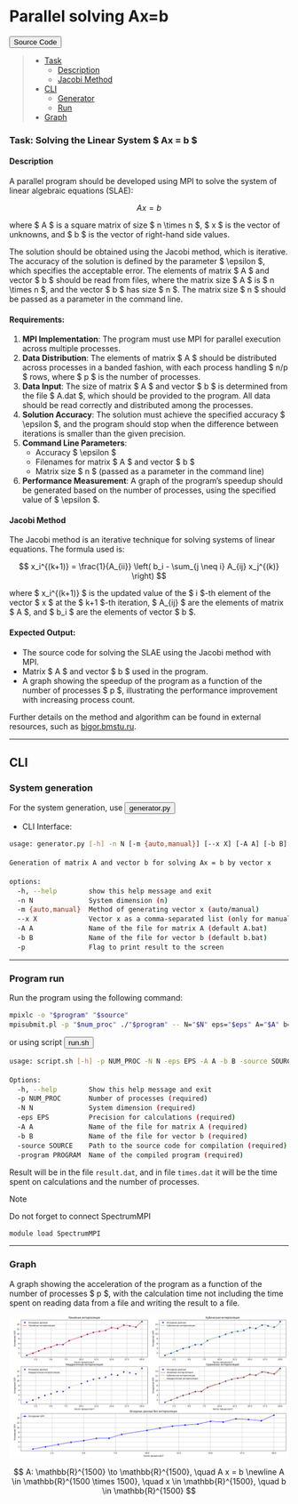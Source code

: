 # Parallel solving Ax=b
<a href="prac/test.c"><button>Source Code</button></a>

> - [Task](#task-solving-the-linear-system) 
>   - [Description](#description) 
>   - [Jacobi Method](#jacobi-method)
> - [CLI](#cli)
>   - [Generator](#system-generation)
>   - [Run](#program-run)
> - [Graph](#graph)
### Task: Solving the Linear System $ Ax = b $
#### Description
A parallel program should be developed using MPI to solve the system of linear algebraic equations (SLAE):

$$Ax = b$$


where $ A $ is a square matrix of size $ n \times n $, $ x $ is the vector of unknowns, and $ b $ is the vector of right-hand side values.

The solution should be obtained using the Jacobi method, which is iterative. The accuracy of the solution is defined by the parameter $ \epsilon $, which specifies the acceptable error. The elements of matrix $ A $ and vector $ b $ should be read from files, where the matrix size $ A $ is $ n \times n $, and the vector $ b $ has size $ n $. The matrix size $ n $ should be passed as a parameter in the command line.

#### Requirements:
1. **MPI Implementation**: The program must use MPI for parallel execution across multiple processes.
2. **Data Distribution**: The elements of matrix $ A $ should be distributed across processes in a banded fashion, with each process handling $ n/p $ rows, where $ p $ is the number of processes.
3. **Data Input**: The size of matrix $ A $ and vector $ b $ is determined from the file $ A.dat $, which should be provided to the program. All data should be read correctly and distributed among the processes.
4. **Solution Accuracy**: The solution must achieve the specified accuracy $ \epsilon $, and the program should stop when the difference between iterations is smaller than the given precision.
5. **Command Line Parameters**:
   - Accuracy $ \epsilon $
   - Filenames for matrix $ A $ and vector $ b $
   - Matrix size $ n $ (passed as a parameter in the command line)
6. **Performance Measurement**: A graph of the program’s speedup should be generated based on the number of processes, using the specified value of $ \epsilon $.

#### Jacobi Method
The Jacobi method is an iterative technique for solving systems of linear equations. The formula used is:

$$
x_i^{(k+1)} = \frac{1}{A_{ii}} \left( b_i - \sum_{j \neq i} A_{ij} x_j^{(k)} \right)
$$

where $ x_i^{(k+1)} $ is the updated value of the $ i $-th element of the vector $ x $ at the $ k+1 $-th iteration, $ A_{ij} $ are the elements of matrix $ A $, and $ b_i $ are the elements of vector $ b $.

#### Expected Output:
- The source code for solving the SLAE using the Jacobi method with MPI.
- Matrix $ A $ and vector $ b $ used in the program.
- A graph showing the speedup of the program as a function of the number of processes $ p $, illustrating the performance improvement with increasing process count.

Further details on the method and algorithm can be found in external resources, such as [bigor.bmstu.ru](http://bigor.bmstu.ru/?cnt/?doc=Parallel/ch030203.mod).

---

## CLI
### System generation

For the system generation, use <a href="prac/generator.py"><button>generator.py</button></a>

- CLI Interface:
```bash
usage: generator.py [-h] -n N [-m {auto,manual}] [--x X] [-A A] [-b B] [-p]

Generation of matrix A and vector b for solving Ax = b by vector x

options:
  -h, --help        show this help message and exit
  -n N              System dimension (n)
  -m {auto,manual}  Method of generating vector x (auto/manual)
  --x X             Vector x as a comma-separated list (only for manual)      
  -A A              Name of the file for matrix A (default A.bat)
  -b B              Name of the file for vector b (default b.bat)
  -p                Flag to print result to the screen
```

---
### Program run
Run the program using the following command:

```bash
mpixlc -o "$program" "$source"
mpisubmit.pl -p "$num_proc" ./"$program" -- N="$N" eps="$eps" A="$A" b="$b"
```
or using script <a href="prac/run.sh"><button>run.sh</button></a>
```bash
usage: script.sh [-h] -p NUM_PROC -N N -eps EPS -A A -b B -source SOURCE -program PROGRAM

Options:
  -h, --help        Show this help message and exit
  -p NUM_PROC       Number of processes (required)
  -N N              System dimension (required)
  -eps EPS          Precision for calculations (required)
  -A A              Name of the file for matrix A (required)
  -b B              Name of the file for vector b (required)
  -source SOURCE    Path to the source code for compilation (required)
  -program PROGRAM  Name of the compiled program (required)
```

Result will be in the file `result.dat`, and in file `times.dat`
it will be the time spent on calculations and the number of processes.

> [!NOTE]
> Do not forget to connect SpectrumMPI 
> ```bash
> module load SpectrumMPI
> ```

---
### Graph
A graph showing the acceleration of the program as a function of the number of processes $ p $, with the calculation time not including the time spent on reading data from a file and writing the result to a file.

![acceleration](Graph/Figure_1.png)

$$
A: \mathbb{R}^{1500} \to \mathbb{R}^{1500}, \quad A x = b \newline
A \in \mathbb{R}^{1500 \times 1500}, \quad x \in \mathbb{R}^{1500}, \quad b \in \mathbb{R}^{1500}
$$

